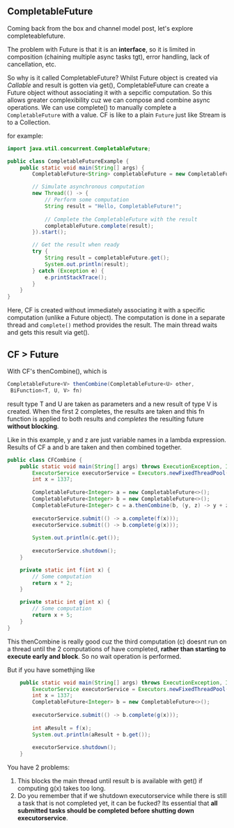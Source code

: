 ## CompletableFuture
Coming back from the box and channel model post, let's explore completeablefuture. 

The problem with Future is that it is an **interface**, so it is limited in composition (chaining multiple async tasks tgt),
error handling, lack of cancellation, etc.

So why is it called CompletableFuture? Whilst Future object is created via *Callable* and result is gotten via get(), CompletableFuture 
can create a Future object without associating it with a sepcific computation. So this allows greater complexibility cuz
we can compose and combine async operations. We can use complete() to manually complete a `CompletableFuture` with a value. CF is like
to a plain `Future` just like Stream is to a Collection.

for example:
```java
import java.util.concurrent.CompletableFuture;

public class CompletableFutureExample {
    public static void main(String[] args) {
        CompletableFuture<String> completableFuture = new CompletableFuture<>();

        // Simulate asynchronous computation
        new Thread(() -> {
            // Perform some computation
            String result = "Hello, CompletableFuture!";
            
            // Complete the CompletableFuture with the result
            completableFuture.complete(result);
        }).start();

        // Get the result when ready
        try {
            String result = completableFuture.get();
            System.out.println(result);
        } catch (Exception e) {
            e.printStackTrace();
        }
    }
}
```

Here, CF is created without immediately associating it with a specific computation (unlike a Future object). The computation is
done in a separate thread and `complete()` method provides the result. The main thread waits and gets this result via get().

## CF > Future
With CF's thenCombine(), which is 

```java
CompletableFuture<V> thenCombine(CompletableFuture<U> other,
 BiFunction<T, U, V> fn)
```
result type T and U are taken as parameters and a new result of type V is created. When the first 2 completes, the results are
taken and this fn function is applied to both results and *completes* the resulting future **without blocking**.

Like in this example, y and z are just variable names in a lambda expression. Results of CF a and b are taken and then combined together.

```java
public class CFCombine {
    public static void main(String[] args) throws ExecutionException, InterruptedException {
        ExecutorService executorService = Executors.newFixedThreadPool(10);
        int x = 1337;
        
        CompletableFuture<Integer> a = new CompletableFuture<>();
        CompletableFuture<Integer> b = new CompletableFuture<>();
        CompletableFuture<Integer> c = a.thenCombine(b, (y, z) -> y + z);
        
        executorService.submit(() -> a.complete(f(x)));
        executorService.submit(() -> b.complete(g(x)));
        
        System.out.println(c.get());
        
        executorService.shutdown();
    }

    private static int f(int x) {
        // Some computation
        return x * 2;
    }

    private static int g(int x) {
        // Some computation
        return x + 5;
    }
}
```

This thenCombine is really good cuz the third computation (c) doesnt run on a thread until the 2 computations of have completed, **rather
than starting to execute early and block**. So no wait operation is performed.

But if you have somethjing like
```java
    public static void main(String[] args) throws ExecutionException, InterruptedException {
        ExecutorService executorService = Executors.newFixedThreadPool(10);
        int x = 1337;
        CompletableFuture<Integer> b = new CompletableFuture<>();
        
        executorService.submit(() -> b.complete(g(x)));
        
        int aResult = f(x);
        System.out.println(aResult + b.get());
        
        executorService.shutdown();
    }
```
You have 2 problems:
1) This blocks the main thread until result b is available with get() if computing g(x) takes too long.
2) Do you remember that if we shutdown executorservice while there is still a task that is not completed yet, it can be fucked?
Its essential that **all submitted tasks should be completed before shutting down executorservice**.
